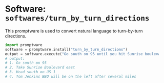 # Software: `softwares/turn_by_turn_directions`

This promptware is used to convert natural language to turn-by-turn directions.

```python
import promptware
software = promptware.install("turn_by_turn_directions")
output = software.execute("Go south on 95 until you hit Sunrise boulevard then take it east to us 1 and head south. Tom Jenkins bbq will be on the left after several miles.")
# output:
# 1. Go south on 95
# 2. Take Sunrise Boulevard east
# 3. Head south on US 1
# 4. Tom Jenkins BBQ will be on the left after several miles
```